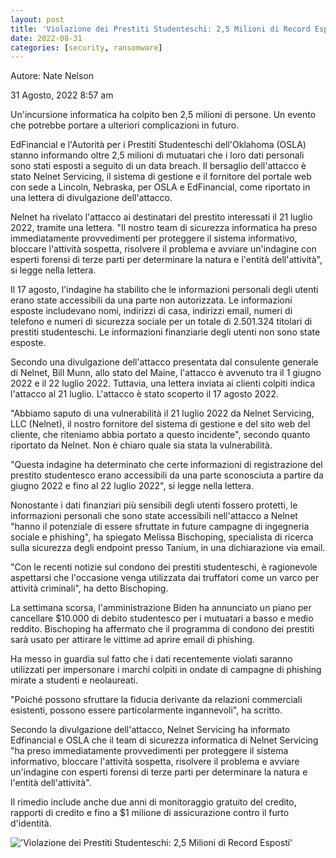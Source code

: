 ```yaml
---
layout: post
title: 'Violazione dei Prestiti Studenteschi: 2,5 Milioni di Record Esposti'
date: 2022-08-31
categories: [security, ransomware]
---
```


Autore:
Nate Nelson

31 Agosto, 2022 8:57 am

Un'incursione informatica ha colpito ben 2,5 milioni di persone. Un evento che potrebbe portare a ulteriori complicazioni in futuro.

EdFinancial e l'Autorità per i Prestiti Studenteschi dell'Oklahoma (OSLA) stanno informando oltre 2,5 milioni di mutuatari che i loro dati personali sono stati esposti a seguito di un data breach. Il bersaglio dell'attacco è stato Nelnet Servicing, il sistema di gestione e il fornitore del portale web con sede a Lincoln, Nebraska, per OSLA e EdFinancial, come riportato in una lettera di divulgazione dell'attacco.

Nelnet ha rivelato l'attacco ai destinatari del prestito interessati il 21 luglio 2022, tramite una lettera. "Il nostro team di sicurezza informatica ha preso immediatamente provvedimenti per proteggere il sistema informativo, bloccare l'attività sospetta, risolvere il problema e avviare un'indagine con esperti forensi di terze parti per determinare la natura e l'entità dell'attività", si legge nella lettera.

Il 17 agosto, l'indagine ha stabilito che le informazioni personali degli utenti erano state accessibili da una parte non autorizzata. Le informazioni esposte includevano nomi, indirizzi di casa, indirizzi email, numeri di telefono e numeri di sicurezza sociale per un totale di 2.501.324 titolari di prestiti studenteschi. Le informazioni finanziarie degli utenti non sono state esposte.

Secondo una divulgazione dell'attacco presentata dal consulente generale di Nelnet, Bill Munn, allo stato del Maine, l'attacco è avvenuto tra il 1 giugno 2022 e il 22 luglio 2022. Tuttavia, una lettera inviata ai clienti colpiti indica l'attacco al 21 luglio. L'attacco è stato scoperto il 17 agosto 2022.

"Abbiamo saputo di una vulnerabilità il 21 luglio 2022 da Nelnet Servicing, LLC (Nelnet), il nostro fornitore del sistema di gestione e del sito web del cliente, che riteniamo abbia portato a questo incidente", secondo quanto riportato da Nelnet. Non è chiaro quale sia stata la vulnerabilità.

"Questa indagine ha determinato che certe informazioni di registrazione del prestito studentesco erano accessibili da una parte sconosciuta a partire da giugno 2022 e fino al 22 luglio 2022", si legge nella lettera.

Nonostante i dati finanziari più sensibili degli utenti fossero protetti, le informazioni personali che sono state accessibili nell'attacco a Nelnet "hanno il potenziale di essere sfruttate in future campagne di ingegneria sociale e phishing", ha spiegato Melissa Bischoping, specialista di ricerca sulla sicurezza degli endpoint presso Tanium, in una dichiarazione via email.

"Con le recenti notizie sul condono dei prestiti studenteschi, è ragionevole aspettarsi che l'occasione venga utilizzata dai truffatori come un varco per attività criminali", ha detto Bischoping.

La settimana scorsa, l'amministrazione Biden ha annunciato un piano per cancellare $10.000 di debito studentesco per i mutuatari a basso e medio reddito. Bischoping ha affermato che il programma di condono dei prestiti sarà usato per attirare le vittime ad aprire email di phishing.

Ha messo in guardia sul fatto che i dati recentemente violati saranno utilizzati per impersonare i marchi colpiti in ondate di campagne di phishing mirate a studenti e neolaureati.

"Poiché possono sfruttare la fiducia derivante da relazioni commerciali esistenti, possono essere particolarmente ingannevoli", ha scritto.

Secondo la divulgazione dell'attacco, Nelnet Servicing ha informato Edfinancial e OSLA che il team di sicurezza informatica di Nelnet Servicing "ha preso immediatamente provvedimenti per proteggere il sistema informativo, bloccare l'attività sospetta, risolvere il problema e avviare un'indagine con esperti forensi di terze parti per determinare la natura e l'entità dell'attività".

Il rimedio include anche due anni di monitoraggio gratuito del credito, rapporti di credito e fino a $1 milione di assicurazione contro il furto d'identità.

!['Violazione dei Prestiti Studenteschi: 2,5 Milioni di Record Esposti'](/PirateSec/assets/images/2022-08-31-student-loan-breach-exposes-2-5m-records.png)
